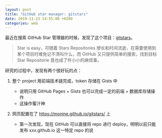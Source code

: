```yaml
---
layout: post
title: "GitHub star manager: gitstars"
date: 2019-11-23 14:55:00 +0200
categories: web
---
```


最近在搜索 GitHub Star 管理器的时候，发现了这个项目：[gitstars](https://github.com/Monine/gitstars)。

> Star is easy，可随着 Stars Repositories 增长和时间流逝，在需要使用到某个项目时难免记不清叫什么，而 GitHub 又只提供简单的搜索，找到目标 Star Repositorie 竟也成了件小小的麻烦事。

研究的过程中，发现有两个很好玩的点：

1. 整个 project 用前端技术链完成，token 存储在 Gists 中
   - 说明只用 GitHub Pages + Gists 也可以完成一定的前端 + 数据库存储操作
   - 这操作蜜汁神

2. 网页配置在了 https://monine.github.io/gitstars/ 上
   - 第一次发现，现在 GitHub 可以直接将 repo 进行 deploy，明明以前只能发布 xxx.github.io 这一特定 repo 的说



